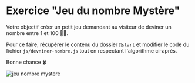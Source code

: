 # Exercice "Jeu du nombre Mystère"

Votre objectif créer un petit jeu demandant au visiteur de deviner un nombre entre 1 et 100 🙇‍♀️.

Pour ce faire, récupérer le contenu du dossier `📁start` et modifier le code du fichier `js/devniner-nombre.js` tout en respectant l'algorithme ci-après.

Bonne chance 🍀

![jeu nombre mystere](https://github.com/divtec-cejef/133A-EXE-Nombre-mystere/blob/master/src/jeu-nombre-mystere.png)
